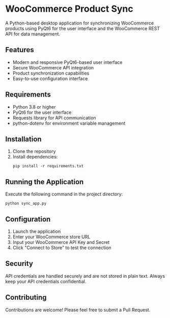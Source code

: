 # WooCommerce Product Sync

A Python-based desktop application for synchronizing WooCommerce products using PyQt6 for the user interface and the WooCommerce REST API for data management.

## Features

- Modern and responsive PyQt6-based user interface
- Secure WooCommerce API integration
- Product synchronization capabilities
- Easy-to-use configuration interface

## Requirements

- Python 3.8 or higher
- PyQt6 for the user interface
- Requests library for API communication
- python-dotenv for environment variable management

## Installation

1. Clone the repository
2. Install dependencies:
   ```
   pip install -r requirements.txt
   ```

## Running the Application

Execute the following command in the project directory:

```
python sync_app.py
```

## Configuration

1. Launch the application
2. Enter your WooCommerce store URL
3. Input your WooCommerce API Key and Secret
4. Click "Connect to Store" to test the connection

## Security

API credentials are handled securely and are not stored in plain text. Always keep your API credentials confidential.

## Contributing

Contributions are welcome! Please feel free to submit a Pull Request.